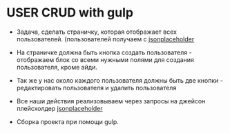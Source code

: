 #   USER CRUD with gulp

*   Задача, сделать страничку, которая отображает всех пользователей. (пользователей получаем с [jsonplaceholder](https://jsonplaceholder.typicode.com/users)

*   На страничке должна быть кнопка создать пользователя  - отображаем блок со всеми нужными полями для создания пользователя, кроме айди.

*   Так же у нас около каждого пользователя должны быть две кнопки - редактировать пользователя и удалить пользователя

*   Все наши действия реализовываем через запросы на джейсон плейсхолдер [jsonplaceholder](https://jsonplaceholder.typicode.com/guide/)

* Сборка проекта при помощи gulp.
